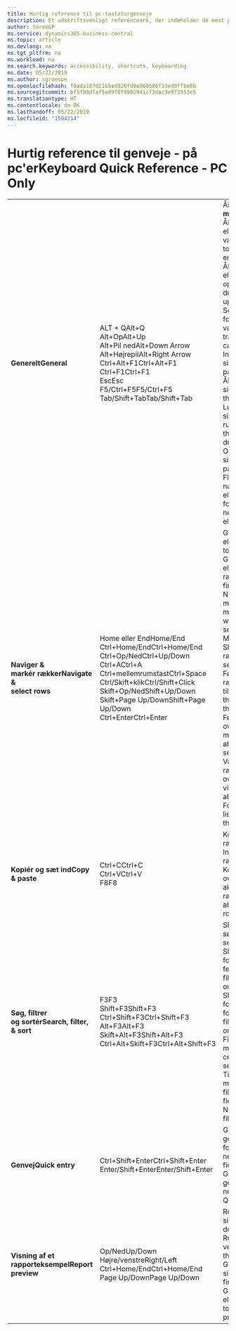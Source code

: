 ```yaml
---
title: Hurtig reference til pc-tastaturgenveje
description: Et udskriftsvenligt referenceark, der indeholder de mest populære tastaturgenveje for pc-brugere.
author: SorenGP
ms.service: dynamics365-business-central
ms.topic: article
ms.devlang: na
ms.tgt_pltfrm: na
ms.workload: na
ms.search.keywords: accessibility, shortcuts, keyboarding
ms.date: 05/22/2019
ms.author: sgroespe
ms.openlocfilehash: f0ada187d21b5ed920fd9e969586f33ed0ffbe8b
ms.sourcegitcommit: bf5f89dfaf5ad9f8f9902941cf3dac3e9f3553e5
ms.translationtype: HT
ms.contentlocale: da-DK
ms.lasthandoff: 05/22/2019
ms.locfileid: "1594214"
---
```

# <a name="keyboard-quick-reference---pc-only"></a><span data-ttu-id="3ba10-103">Hurtig reference til genveje - på pc'er</span><span class="sxs-lookup"><span data-stu-id="3ba10-103">Keyboard Quick Reference - PC Only</span></span>

||||  
|----------------|-----------|----------------|
|<span data-ttu-id="3ba10-104">**Generelt**</span><span class="sxs-lookup"><span data-stu-id="3ba10-104">**General**</span></span>|<span data-ttu-id="3ba10-105">ALT + Q</span><span class="sxs-lookup"><span data-stu-id="3ba10-105">Alt+Q</span></span><br /><span data-ttu-id="3ba10-106">Alt+Op</span><span class="sxs-lookup"><span data-stu-id="3ba10-106">Alt+Up</span></span><br /><span data-ttu-id="3ba10-107">Alt+Pil ned</span><span class="sxs-lookup"><span data-stu-id="3ba10-107">Alt+Down Arrow</span></span><br /><span data-ttu-id="3ba10-108">Alt+Højrepil</span><span class="sxs-lookup"><span data-stu-id="3ba10-108">Alt+Right Arrow</span></span><br /><span data-ttu-id="3ba10-109">Ctrl+Alt+F1</span><span class="sxs-lookup"><span data-stu-id="3ba10-109">Ctrl+Alt+F1</span></span><br /><span data-ttu-id="3ba10-110">Ctrl+F1</span><span class="sxs-lookup"><span data-stu-id="3ba10-110">Ctrl+F1</span></span><br /><span data-ttu-id="3ba10-111">Esc</span><span class="sxs-lookup"><span data-stu-id="3ba10-111">Esc</span></span><br /><span data-ttu-id="3ba10-112">F5/Ctrl+F5</span><span class="sxs-lookup"><span data-stu-id="3ba10-112">F5/Ctrl+F5</span></span><br /><span data-ttu-id="3ba10-113">Tab/Shift+Tab</span><span class="sxs-lookup"><span data-stu-id="3ba10-113">Tab/Shift+Tab</span></span><br />|<span data-ttu-id="3ba10-114">Åbn **Fortæl mig**</span><span class="sxs-lookup"><span data-stu-id="3ba10-114">Open **Tell me**</span></span><br /><span data-ttu-id="3ba10-115">Åbn værktøjstip eller valideringsfejl</span><span class="sxs-lookup"><span data-stu-id="3ba10-115">Open tooltip or validation error</span></span><br /><span data-ttu-id="3ba10-116">Åbn en rullemenu eller et opslag</span><span class="sxs-lookup"><span data-stu-id="3ba10-116">Open a drop-down or look up</span></span><br /><span data-ttu-id="3ba10-117">Se transaktionerne for beregnet værdi</span><span class="sxs-lookup"><span data-stu-id="3ba10-117">See the transactions for calculated value</span></span><br /><span data-ttu-id="3ba10-118">Inspicer siden</span><span class="sxs-lookup"><span data-stu-id="3ba10-118">Inspect the page</span></span><br /><span data-ttu-id="3ba10-119">Åbn Hjælp til siden</span><span class="sxs-lookup"><span data-stu-id="3ba10-119">Open help for the page</span></span><br /><span data-ttu-id="3ba10-120">Luk den aktuelle side eller rullemenu</span><span class="sxs-lookup"><span data-stu-id="3ba10-120">Close the current page or drop-down</span></span><br /><span data-ttu-id="3ba10-121">Opdater/genindlæs side</span><span class="sxs-lookup"><span data-stu-id="3ba10-121">Refresh/reload page</span></span><br /><span data-ttu-id="3ba10-122">Flytte fokus til næste/forrige element</span><span class="sxs-lookup"><span data-stu-id="3ba10-122">Move focus to the next/previous element</span></span>|
|<span data-ttu-id="3ba10-123">**Naviger &<br />markér rækker**</span><span class="sxs-lookup"><span data-stu-id="3ba10-123">**Navigate &<br />select rows**</span></span>| <span data-ttu-id="3ba10-124">Home eller End</span><span class="sxs-lookup"><span data-stu-id="3ba10-124">Home/End</span></span><br /><span data-ttu-id="3ba10-125">Ctrl+Home/End</span><span class="sxs-lookup"><span data-stu-id="3ba10-125">Ctrl+Home/End</span></span> <br /><span data-ttu-id="3ba10-126">Ctrl+Op/Ned</span><span class="sxs-lookup"><span data-stu-id="3ba10-126">Ctrl+Up/Down</span></span><br /><span data-ttu-id="3ba10-127">Ctrl+A</span><span class="sxs-lookup"><span data-stu-id="3ba10-127">Ctrl+A</span></span> <br /><span data-ttu-id="3ba10-128">Ctrl+mellemrumstast</span><span class="sxs-lookup"><span data-stu-id="3ba10-128">Ctrl+Space</span></span><br /><span data-ttu-id="3ba10-129">Ctrl/Skift+klik</span><span class="sxs-lookup"><span data-stu-id="3ba10-129">Ctrl/Shift+Click</span></span><br /><span data-ttu-id="3ba10-130">Skift+Op/Ned</span><span class="sxs-lookup"><span data-stu-id="3ba10-130">Shift+Up/Down</span></span><br /><span data-ttu-id="3ba10-131">Skift+Page Up/Down</span><span class="sxs-lookup"><span data-stu-id="3ba10-131">Shift+Page Up/Down</span></span><br /><span data-ttu-id="3ba10-132">Ctrl+Enter</span><span class="sxs-lookup"><span data-stu-id="3ba10-132">Ctrl+Enter</span></span>| <span data-ttu-id="3ba10-133">Gå til det første eller sidste felt</span><span class="sxs-lookup"><span data-stu-id="3ba10-133">Go to first/last field</span></span><br /><span data-ttu-id="3ba10-134">Gå til den første eller sidste række</span><span class="sxs-lookup"><span data-stu-id="3ba10-134">Go to first/last row</span></span><br /><span data-ttu-id="3ba10-135">Navigere uden at miste markering</span><span class="sxs-lookup"><span data-stu-id="3ba10-135">Navigate without losing selection</span></span><br /><span data-ttu-id="3ba10-136">Markér alt</span><span class="sxs-lookup"><span data-stu-id="3ba10-136">Select all</span></span><br /><span data-ttu-id="3ba10-137">Skifte markering af række</span><span class="sxs-lookup"><span data-stu-id="3ba10-137">Toggle row selection</span></span><br /> <span data-ttu-id="3ba10-138">Føje rækken/rækkerne til markeringen</span><span class="sxs-lookup"><span data-stu-id="3ba10-138">Add the row/rows to the selection</span></span><br /><span data-ttu-id="3ba10-139">Føje rækken over/under til markering</span><span class="sxs-lookup"><span data-stu-id="3ba10-139">Add row above/below to selection</span></span><br /><span data-ttu-id="3ba10-140">Vælg synlige rækker over/under</span><span class="sxs-lookup"><span data-stu-id="3ba10-140">Select visible rows above/below</span></span> <br /><span data-ttu-id="3ba10-141">Fokusere uden for listen</span><span class="sxs-lookup"><span data-stu-id="3ba10-141">Focus out of the list</span></span>|
|<span data-ttu-id="3ba10-142">**Kopiér og sæt ind**</span><span class="sxs-lookup"><span data-stu-id="3ba10-142">**Copy & paste**</span></span>|<span data-ttu-id="3ba10-143">Ctrl+C</span><span class="sxs-lookup"><span data-stu-id="3ba10-143">Ctrl+C</span></span><br /><span data-ttu-id="3ba10-144">Ctrl+V</span><span class="sxs-lookup"><span data-stu-id="3ba10-144">Ctrl+V</span></span><br /><span data-ttu-id="3ba10-145">F8</span><span class="sxs-lookup"><span data-stu-id="3ba10-145">F8</span></span>|<span data-ttu-id="3ba10-146">Kopiere rækker</span><span class="sxs-lookup"><span data-stu-id="3ba10-146">Copy rows</span></span><br /><span data-ttu-id="3ba10-147">Indsæt rækker</span><span class="sxs-lookup"><span data-stu-id="3ba10-147">Paste rows</span></span><br /><span data-ttu-id="3ba10-148">Kopiere feltet ovenover til den aktuelle række</span><span class="sxs-lookup"><span data-stu-id="3ba10-148">Copy field above into current row</span></span>|
|<span data-ttu-id="3ba10-149">**Søg, filtrer <br />og sortér**</span><span class="sxs-lookup"><span data-stu-id="3ba10-149">**Search, filter, <br />& sort**</span></span>|<span data-ttu-id="3ba10-150">F3</span><span class="sxs-lookup"><span data-stu-id="3ba10-150">F3</span></span><br /><span data-ttu-id="3ba10-151">Shift+F3</span><span class="sxs-lookup"><span data-stu-id="3ba10-151">Shift+F3</span></span><br /><span data-ttu-id="3ba10-152">Ctrl+Shift+F3</span><span class="sxs-lookup"><span data-stu-id="3ba10-152">Ctrl+Shift+F3</span></span><br /><span data-ttu-id="3ba10-153">Alt+F3</span><span class="sxs-lookup"><span data-stu-id="3ba10-153">Alt+F3</span></span><br /><span data-ttu-id="3ba10-154">Skift+Alt+F3</span><span class="sxs-lookup"><span data-stu-id="3ba10-154">Shift+Alt+F3</span></span><br /><span data-ttu-id="3ba10-155">Ctrl+Alt+Skift+F3</span><span class="sxs-lookup"><span data-stu-id="3ba10-155">Ctrl+Alt+Shift+F3</span></span>|<span data-ttu-id="3ba10-156">Skifte søgning</span><span class="sxs-lookup"><span data-stu-id="3ba10-156">Toggle search</span></span><br /><span data-ttu-id="3ba10-157">Skifte filterrude, fokusere på feltfiltre</span><span class="sxs-lookup"><span data-stu-id="3ba10-157">Toggle filter pane; focus on field filters</span></span><br /><span data-ttu-id="3ba10-158">Skifte filterrude, fokusere på filtre for totaler</span><span class="sxs-lookup"><span data-stu-id="3ba10-158">Toggle filter pane; focus on totals filters</span></span><br /><span data-ttu-id="3ba10-159">Filtrere på den markerede celleværdi</span><span class="sxs-lookup"><span data-stu-id="3ba10-159">Filter on selected cell value</span></span><br /><span data-ttu-id="3ba10-160">Tilføje filter i markeret felt</span><span class="sxs-lookup"><span data-stu-id="3ba10-160">Add filter on selected field</span></span><br /><span data-ttu-id="3ba10-161">Nulstil filtre</span><span class="sxs-lookup"><span data-stu-id="3ba10-161">Reset filters</span></span>|
|<span data-ttu-id="3ba10-162">**Genvej**</span><span class="sxs-lookup"><span data-stu-id="3ba10-162">**Quick entry**</span></span>|<span data-ttu-id="3ba10-163">Ctrl+Shift+Enter</span><span class="sxs-lookup"><span data-stu-id="3ba10-163">Ctrl+Shift+Enter</span></span><br /><span data-ttu-id="3ba10-164">Enter/Shift+Enter</span><span class="sxs-lookup"><span data-stu-id="3ba10-164">Enter/Shift+Enter</span></span>|<span data-ttu-id="3ba10-165">Gå til næste genvejsfelt uden for en liste</span><span class="sxs-lookup"><span data-stu-id="3ba10-165">Go to next Quick Entry field outside a list</span></span><br /><span data-ttu-id="3ba10-166">Gå til næste/forrige genvejsfelt</span><span class="sxs-lookup"><span data-stu-id="3ba10-166">Go to next/previous Quick Entry field</span></span>|
|<span data-ttu-id="3ba10-167">**Visning af et rapporteksempel**</span><span class="sxs-lookup"><span data-stu-id="3ba10-167">**Report preview**</span></span>|<span data-ttu-id="3ba10-168">Op/Ned</span><span class="sxs-lookup"><span data-stu-id="3ba10-168">Up/Down</span></span><br /><span data-ttu-id="3ba10-169">Højre/venstre</span><span class="sxs-lookup"><span data-stu-id="3ba10-169">Right/Left</span></span><br /><span data-ttu-id="3ba10-170">Ctrl+Home/End</span><span class="sxs-lookup"><span data-stu-id="3ba10-170">Ctrl+Home/End</span></span><br /><span data-ttu-id="3ba10-171">Page Up/Down</span><span class="sxs-lookup"><span data-stu-id="3ba10-171">Page Up/Down</span></span>|<span data-ttu-id="3ba10-172">Rulle op og ned på siden</span><span class="sxs-lookup"><span data-stu-id="3ba10-172">Scroll up and down the page</span></span><br /><span data-ttu-id="3ba10-173">Rulle til højre eller venstre</span><span class="sxs-lookup"><span data-stu-id="3ba10-173">Scroll to the right/left</span></span> <br /><span data-ttu-id="3ba10-174">Gå til første/sidste side</span><span class="sxs-lookup"><span data-stu-id="3ba10-174">Go to the first/last page</span></span><br /><span data-ttu-id="3ba10-175">Gå til forrige side eller næste side</span><span class="sxs-lookup"><span data-stu-id="3ba10-175">Go to the previous/next page</span></span>|
